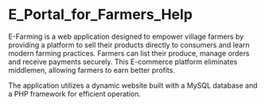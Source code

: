 # E_Portal_for_Farmers_Help
E-Farming is a web application designed to empower village farmers by providing a platform to sell their products directly to consumers and learn modern farming practices. Farmers can list their produce, manage orders and receive payments securely. This E-commerce platform eliminates middlemen, allowing farmers to earn better profits.  

The application utilizes a dynamic website built with a MySQL database and a PHP framework for efficient operation.

